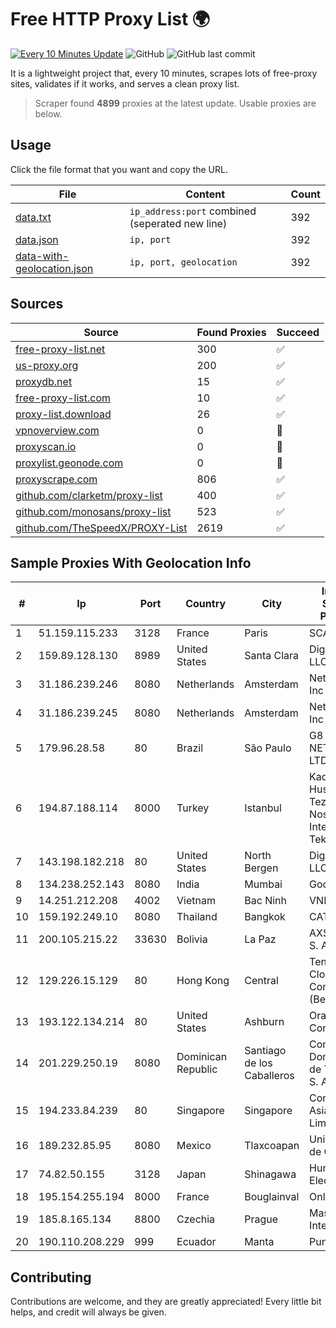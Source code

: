 
# Free HTTP Proxy List 🌍

[![Every 10 Minutes Update](https://github.com/mertguvencli/http-proxy-list/actions/workflows/main.yml/badge.svg?branch=main)](https://github.com/mertguvencli/http-proxy-list/actions/workflows/main.yml)
![GitHub](https://img.shields.io/github/license/mertguvencli/http-proxy-list)
![GitHub last commit](https://img.shields.io/github/last-commit/mertguvencli/http-proxy-list)

It is a lightweight project that, every 10 minutes, scrapes lots of free-proxy sites, validates if it works, and serves a clean proxy list.


> Scraper found **4899** proxies at the latest update. Usable proxies are below.

## Usage

Click the file format that you want and copy the URL.


|File|Content|Count|
|----|-------|-----|
|[data.txt](https://raw.githubusercontent.com/mertguvencli/http-proxy-list/main/proxy-list/data.txt)|`ip_address:port` combined (seperated new line)|392|
|[data.json](https://raw.githubusercontent.com/mertguvencli/http-proxy-list/main/proxy-list/data.json)|`ip, port`|392|
|[data-with-geolocation.json](https://raw.githubusercontent.com/mertguvencli/http-proxy-list/main/proxy-list/data-with-geolocation.json)|`ip, port, geolocation`|392|

## Sources

|Source|Found Proxies|Succeed|
|------|-------------|-------|
|[free-proxy-list.net](https://free-proxy-list.net)|300|✅|
|[us-proxy.org](https://www.us-proxy.org)|200|✅|
|[proxydb.net](http://proxydb.net)|15|✅|
|[free-proxy-list.com](https://free-proxy-list.com/?page=&port=&type%5B%5D=http&type%5B%5D=https&up_time=0&search=Search)|10|✅|
|[proxy-list.download](https://www.proxy-list.download/HTTP)|26|✅|
|[vpnoverview.com](https://vpnoverview.com/privacy/anonymous-browsing/free-proxy-servers)|0|🚫|
|[proxyscan.io](https://www.proxyscan.io)|0|🚫|
|[proxylist.geonode.com](https://proxylist.geonode.com/api/proxy-list?limit=300&page=1&sort_by=lastChecked&sort_type=desc&protocols=http,https)|0|🚫|
|[proxyscrape.com](https://api.proxyscrape.com/v2/?request=displayproxies&protocol=http&timeout=10000&country=all&ssl=all&anonymity=all)|806|✅|
|[github.com/clarketm/proxy-list](https://raw.githubusercontent.com/clarketm/proxy-list/master/proxy-list-raw.txt)|400|✅|
|[github.com/monosans/proxy-list](https://raw.githubusercontent.com/monosans/proxy-list/main/proxies/http.txt)|523|✅|
|[github.com/TheSpeedX/PROXY-List](https://raw.githubusercontent.com/TheSpeedX/PROXY-List/master/http.txt)|2619|✅|


## Sample Proxies With Geolocation Info

|#|Ip|Port|Country|City|Internet Service Provider|
|-|--|----|-------|----|-------------------------|
|1|51.159.115.233|3128|France|Paris|SCALEWAY|
|2|159.89.128.130|8989|United States|Santa Clara|DigitalOcean, LLC|
|3|31.186.239.246|8080|Netherlands|Amsterdam|NetSkope Inc|
|4|31.186.239.245|8080|Netherlands|Amsterdam|NetSkope Inc|
|5|179.96.28.58|80|Brazil|São Paulo|G8 NETWORKS LTDA|
|6|194.87.188.114|8000|Turkey|Istanbul|Kadir Huseyin Tezcan Nosspeed Internet Teknolojileri|
|7|143.198.182.218|80|United States|North Bergen|DigitalOcean, LLC|
|8|134.238.252.143|8080|India|Mumbai|Google LLC|
|9|14.251.212.208|4002|Vietnam|Bac Ninh|VNPT|
|10|159.192.249.10|8080|Thailand|Bangkok|CAT-BB|
|11|200.105.215.22|33630|Bolivia|La Paz|AXS Bolivia S. A.|
|12|129.226.15.129|80|Hong Kong|Central|Tencent Cloud Computing (Beijing) Co|
|13|193.122.134.214|80|United States|Ashburn|Oracle Corporation|
|14|201.229.250.19|8080|Dominican Republic|Santiago de los Caballeros|Compañía Dominicana de Teléfonos S. A.|
|15|194.233.84.239|80|Singapore|Singapore|Contabo Asia Private Limited|
|16|189.232.85.95|8080|Mexico|Tlaxcoapan|Uninet S.A. de C.V.|
|17|74.82.50.155|3128|Japan|Shinagawa|Hurricane Electric|
|18|195.154.255.194|8000|France|Bouglainval|Online S.A.S.|
|19|185.8.165.134|8800|Czechia|Prague|Master Internet s.r.o.|
|20|190.110.208.229|999|Ecuador|Manta|Puntonet S.A|



## Contributing

Contributions are welcome, and they are greatly appreciated! Every
little bit helps, and credit will always be given.


